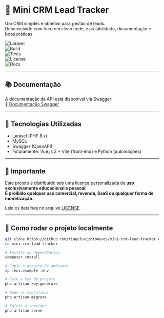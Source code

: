 # 🚀 Mini CRM Lead Tracker

Um CRM simples e objetivo para gestão de leads.  
Desenvolvido com foco em clean code, escalabilidade, documentação e boas práticas.

![Laravel](https://img.shields.io/badge/framework-laravel-red)  
![Build](https://img.shields.io/badge/build-passing-brightgreen)  
![Tests](https://img.shields.io/badge/tests-passing-brightgreen)  
![License](https://img.shields.io/badge/license-MIT-blue)  
![Docs](https://img.shields.io/badge/docs-Swagger-brightgreen)

---

## 📚 Documentação

A documentação da API está disponível via Swagger:  
🔗 [Documentação Swagger](./docs/swagger.yaml)

---

## 🔧 Tecnologias Utilizadas
- Laravel (PHP 8.x)
- MySQL
- Swagger (OpenAPI)
- Futuramente: Vue.js 3 + Vite (front-end) e Python (automações)

---

## 🚫 Importante

Este projeto é distribuído sob uma licença personalizada de **uso exclusivamente educacional e pessoal**.  
**É proibido qualquer uso comercial, revenda, SaaS ou qualquer forma de monetização.**  

Leia os detalhes no arquivo [LICENSE](./LICENSE).

---

## 🚀 Como rodar o projeto localmente

```bash
git clone https://github.com/tiagoluvizotoneves/mini-crm-lead-tracker.git
cd mini-crm-lead-tracker

# Instale as dependências
composer install

# Copie o arquivo de ambiente
cp .env.example .env

# Gere a key do projeto
php artisan key:generate

# Rode as migrations
php artisan migrate

# Inicie o servidor
php artisan serve
